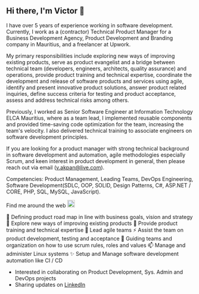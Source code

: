 ## Hi there, I'm Victor 👋

I have over 5 years of experience working in software development. Currently, I work as a (contractor) Technical Product Manager for a Business Development Agency, Product Development and Branding company in Mauritius, and a freelancer at Upwork.

My primary responsibilities include exploring new ways of improving existing products, serve as product evangelist and a bridge between technical team (developers, engineers, architects, quality assurance) and operations, provide product training and technical expertise, coordinate the development and release of software products and services using agile, identify and present innovative product solutions, answer product related inquiries, define success criteria for testing and product acceptance, assess and address technical risks among others.

Previously, I worked as Senior Software Engineer at Information Technology ELCA Mauritius, where as a team lead, I implemented reusable components and provided time-saving code optimization for the team, increasing the team's velocity. I also delivered technical training to associate engineers on software development principles.

If you are looking for a product manager with strong technical background in software development and automation, agile methodologies especially Scrum, and keen interest in product development in general, then please reach out via email (v.akpan@live.com).

Competencies: Product Management, Leading Teams, DevOps Engineering, Software Development(SDLC, OOP, SOLID, Design Patterns, C#, ASP.NET / CORE, PHP, SQL, MySQL, JavaScript).

Find me around the web <img src="https://icon-library.net/images/small-globe-icon/small-globe-icon-1.jpg" alt="world globe" width="20"/>

  🔭 Defining product road map in line with business goals, vision and strategy
  🤔 Explore new ways of improving existing products
  🌱 Provide product training and technical expertise
  👯 Lead agile teams
  ⚡ Assist the team on product development, testing and acceptance
  💬 Guiding teams and organization on how to use scrum rules, roles and values
  📫 Manage and administer Linux systems
  ✨ Setup and Manage software development automation like CI / CD
  - Interested in collaborating on Product Development, Sys. Admin and DevOps projects
  - Sharing updates on <a href="https://www.linkedin.com/in/iam-victorakpan/">LinkedIn</a>
  
<!--
**victorwealth/victorwealth** is a ✨ _special_ ✨ repository because its `README.md` (this file) appears on your GitHub profile.

Here are some ideas to get you started:

- 🔭 I’m currently working on ...
- 🌱 I’m currently learning ...
- 👯 I’m looking to collaborate on ...
- 🤔 I’m looking for help with ...
- 💬 Ask me about ...
- 📫 How to reach me: ...
- 😄 Pronouns: ...
- ⚡ Fun fact: ...
-->
